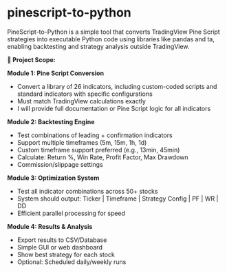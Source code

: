 # pinescript-to-python
PineScript-to-Python is a simple tool that converts TradingView Pine Script strategies into executable Python code using libraries like pandas and ta, enabling backtesting and strategy analysis outside TradingView.


**🔧 Project Scope:**

**Module 1: Pine Script Conversion**
- Convert a library of 26 indicators, including custom-coded scripts and standard indicators with specific configurations
- Must match TradingView calculations exactly
- I will provide full documentation or Pine Script logic for all indicators

**Module 2: Backtesting Engine**
- Test combinations of leading + confirmation indicators
- Support multiple timeframes (5m, 15m, 1h, 1d)
- Custom timeframe support preferred (e.g., 13min, 45min)
- Calculate: Return %, Win Rate, Profit Factor, Max Drawdown
- Commission/slippage settings

**Module 3: Optimization System**
- Test all indicator combinations across 50+ stocks
- System should output: Ticker | Timeframe | Strategy Config | PF | WR | DD
- Efficient parallel processing for speed

**Module 4: Results & Analysis**
- Export results to CSV/Database
- Simple GUI or web dashboard
- Show best strategy for each stock
- Optional: Scheduled daily/weekly runs